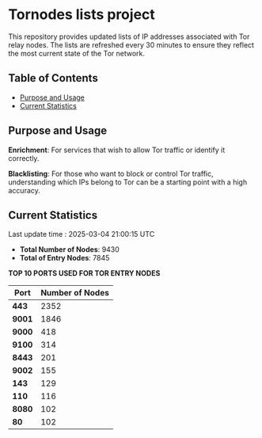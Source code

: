 # Tornodes lists project

This repository provides updated lists of IP addresses associated with Tor relay nodes. The lists are refreshed every 30 minutes to ensure they reflect the most current state of the Tor network.

## Table of Contents

- [Purpose and Usage](#purpose-and-usage)
- [Current Statistics](#current-statistics)


## Purpose and Usage

**Enrichment**: For services that wish to allow Tor traffic or identify it correctly.

**Blacklisting**: For those who want to block or control Tor traffic, understanding which IPs belong to Tor can be a starting point with a high accuracy.

## Current Statistics

Last update time : 2025-03-04 21:00:15 UTC

- **Total Number of Nodes**: 9430
- **Total of Entry Nodes**: 7845

**TOP 10 PORTS USED FOR TOR ENTRY NODES**

| **Port** | **Number of Nodes** |
|------|-----------------|
| **443**   | 2352  |
| **9001**   | 1846  |
| **9000**   | 418  |
| **9100**   | 314  |
| **8443**   | 201  |
| **9002**   | 155  |
| **143**   | 129  |
| **110**   | 116  |
| **8080**   | 102  |
| **80**   | 102  |

